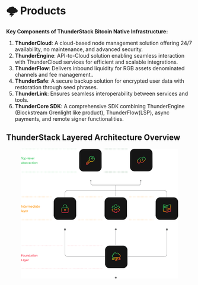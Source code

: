 # 🌩️ Products

**Key Components of ThunderStack Bitcoin Native Infrastructure:**

1. **ThunderCloud**: A cloud-based node management solution offering 24/7 availability, no maintenance, and advanced security.
2. **ThunderEngine**: API-to-Cloud solution enabling seamless interaction with ThunderCloud services for efficient and scalable integrations.
3. **ThunderFlow**: Delivers inbound liquidity for RGB assets denominated channels and fee management..
4. **ThunderSafe**: A secure backup solution for encrypted user data with restoration through seed phrases.
5. **ThunderLink**: Ensures seamless interoperability between services and tools.
6. **ThunderCore SDK**: A comprehensive SDK combining ThunderEngine (Blockstream Grenlight like product), ThunderFlow(LSP), async payments, and remote signer functionalities.

## &#x20;ThunderStack Layered Architecture Overview

<figure><img src="../.gitbook/assets/architecture.png" alt=""><figcaption></figcaption></figure>
